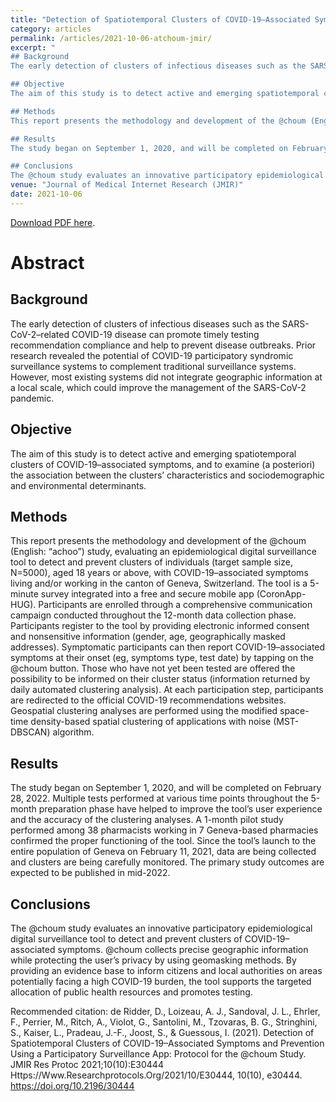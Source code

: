```yaml
---
title: "Detection of Spatiotemporal Clusters of COVID-19–Associated Symptoms and Prevention Using a Participatory Surveillance App: Protocol for the @choum Study"
category: articles
permalink: /articles/2021-10-06-atchoum-jmir/
excerpt: "
## Background
The early detection of clusters of infectious diseases such as the SARS-CoV-2–related COVID-19 disease can promote timely testing recommendation compliance and help to prevent disease outbreaks. Prior research revealed the potential of COVID-19 participatory syndromic surveillance systems to complement traditional surveillance systems. However, most existing systems did not integrate geographic information at a local scale, which could improve the management of the SARS-CoV-2 pandemic.

## Objective
The aim of this study is to detect active and emerging spatiotemporal clusters of COVID-19–associated symptoms, and to examine (a posteriori) the association between the clusters’ characteristics and sociodemographic and environmental determinants.

## Methods
This report presents the methodology and development of the @choum (English: “achoo”) study, evaluating an epidemiological digital surveillance tool to detect and prevent clusters of individuals (target sample size, N=5000), aged 18 years or above, with COVID-19–associated symptoms living and/or working in the canton of Geneva, Switzerland. The tool is a 5-minute survey integrated into a free and secure mobile app (CoronApp-HUG). Participants are enrolled through a comprehensive communication campaign conducted throughout the 12-month data collection phase. Participants register to the tool by providing electronic informed consent and nonsensitive information (gender, age, geographically masked addresses). Symptomatic participants can then report COVID-19–associated symptoms at their onset (eg, symptoms type, test date) by tapping on the @choum button. Those who have not yet been tested are offered the possibility to be informed on their cluster status (information returned by daily automated clustering analysis). At each participation step, participants are redirected to the official COVID-19 recommendations websites. Geospatial clustering analyses are performed using the modified space-time density-based spatial clustering of applications with noise (MST-DBSCAN) algorithm.

## Results
The study began on September 1, 2020, and will be completed on February 28, 2022. Multiple tests performed at various time points throughout the 5-month preparation phase have helped to improve the tool’s user experience and the accuracy of the clustering analyses. A 1-month pilot study performed among 38 pharmacists working in 7 Geneva-based pharmacies confirmed the proper functioning of the tool. Since the tool’s launch to the entire population of Geneva on February 11, 2021, data are being collected and clusters are being carefully monitored. The primary study outcomes are expected to be published in mid-2022.

## Conclusions
The @choum study evaluates an innovative participatory epidemiological digital surveillance tool to detect and prevent clusters of COVID-19–associated symptoms. @choum collects precise geographic information while protecting the user’s privacy by using geomasking methods. By providing an evidence base to inform citizens and local authorities on areas potentially facing a high COVID-19 burden, the tool supports the targeted allocation of public health resources and promotes testing."
venue: "Journal of Medical Internet Research (JMIR)"
date: 2021-10-06
---
```


<a href="https://stuartgeiger.com/papers/maintaining-scaling-foss-cscw2021.pdf">Download PDF here</a>.

# Abstract
## Background
The early detection of clusters of infectious diseases such as the SARS-CoV-2–related COVID-19 disease can promote timely testing recommendation compliance and help to prevent disease outbreaks. Prior research revealed the potential of COVID-19 participatory syndromic surveillance systems to complement traditional surveillance systems. However, most existing systems did not integrate geographic information at a local scale, which could improve the management of the SARS-CoV-2 pandemic.

## Objective
The aim of this study is to detect active and emerging spatiotemporal clusters of COVID-19–associated symptoms, and to examine (a posteriori) the association between the clusters’ characteristics and sociodemographic and environmental determinants.

## Methods
This report presents the methodology and development of the @choum (English: “achoo”) study, evaluating an epidemiological digital surveillance tool to detect and prevent clusters of individuals (target sample size, N=5000), aged 18 years or above, with COVID-19–associated symptoms living and/or working in the canton of Geneva, Switzerland. The tool is a 5-minute survey integrated into a free and secure mobile app (CoronApp-HUG). Participants are enrolled through a comprehensive communication campaign conducted throughout the 12-month data collection phase. Participants register to the tool by providing electronic informed consent and nonsensitive information (gender, age, geographically masked addresses). Symptomatic participants can then report COVID-19–associated symptoms at their onset (eg, symptoms type, test date) by tapping on the @choum button. Those who have not yet been tested are offered the possibility to be informed on their cluster status (information returned by daily automated clustering analysis). At each participation step, participants are redirected to the official COVID-19 recommendations websites. Geospatial clustering analyses are performed using the modified space-time density-based spatial clustering of applications with noise (MST-DBSCAN) algorithm.

## Results
The study began on September 1, 2020, and will be completed on February 28, 2022. Multiple tests performed at various time points throughout the 5-month preparation phase have helped to improve the tool’s user experience and the accuracy of the clustering analyses. A 1-month pilot study performed among 38 pharmacists working in 7 Geneva-based pharmacies confirmed the proper functioning of the tool. Since the tool’s launch to the entire population of Geneva on February 11, 2021, data are being collected and clusters are being carefully monitored. The primary study outcomes are expected to be published in mid-2022.

## Conclusions
The @choum study evaluates an innovative participatory epidemiological digital surveillance tool to detect and prevent clusters of COVID-19–associated symptoms. @choum collects precise geographic information while protecting the user’s privacy by using geomasking methods. By providing an evidence base to inform citizens and local authorities on areas potentially facing a high COVID-19 burden, the tool supports the targeted allocation of public health resources and promotes testing.

Recommended citation: de Ridder, D., Loizeau, A. J., Sandoval, J. L., Ehrler, F., Perrier, M., Ritch, A., Violot, G., Santolini, M., Tzovaras, B. G., Stringhini, S., Kaiser, L., Pradeau, J.-F., Joost, S., & Guessous, I. (2021). Detection of Spatiotemporal Clusters of COVID-19–Associated Symptoms and Prevention Using a Participatory Surveillance App: Protocol for the @choum Study. JMIR Res Protoc 2021;10(10):E30444 Https://Www.Researchprotocols.Org/2021/10/E30444, 10(10), e30444. https://doi.org/10.2196/30444
